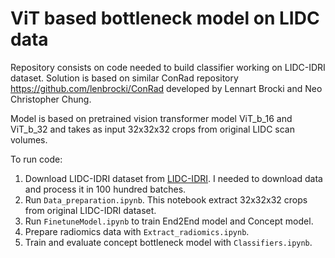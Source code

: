 # ViT based bottleneck model on LIDC data
Repository consists on code needed to build classifier working on LIDC-IDRI dataset.
Solution is based on similar ConRad repository https://github.com/lenbrocki/ConRad developed by Lennart Brocki and Neo Christopher Chung.

Model is based on pretrained vision transformer model ViT_b_16 and ViT_b_32 and takes as input 32x32x32 crops from original LIDC scan volumes.

To run code:
1. Download LIDC-IDRI dataset from [LIDC-IDRI](https://wiki.cancerimagingarchive.net/pages/viewpage.action?pageId=1966254).
   I needed to download data and process it in 100 hundred batches.
2. Run `Data_preparation.ipynb`. This notebook extract 32x32x32 crops from original LIDC-IDRI dataset. 
3. Run `FinetuneModel.ipynb` to train End2End model and Concept model.
4. Prepare radiomics data with `Extract_radiomics.ipynb`.
5. Train and evaluate concept bottleneck model with `Classifiers.ipynb`.

